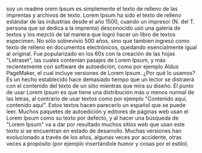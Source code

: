 soy un  readme orem Ipsum es simplemente el texto de relleno de las imprentas y archivos de texto. Lorem Ipsum ha sido el texto de
relleno estándar de las industrias desde el año 1500, cuando un impresor (N. del T. persona que se dedica a la imprenta) desconocido
usó una galería de textos y los mezcló de tal manera que logró hacer un libro de textos especimen. No sólo sobrevivió 500 años, sino
que tambien ingresó como texto de relleno en documentos electrónicos, quedando esencialmente igual al original. Fue popularizado en los
60s con la creación de las hojas "Letraset", las cuales contenian pasajes de Lorem Ipsum, y más recientemente con software de
autoedición, como por ejemplo Aldus PageMaker, el cual incluye versiones de Lorem Ipsum.
¿Por qué lo usamos?
Es un hecho establecido hace demasiado tiempo que un lector se distraerá con el contenido del texto de un sitio mientras que mira su
diseño. El punto de usar Lorem Ipsum es que tiene una distribución más o menos normal de las letras, al contrario de usar textos como
por ejemplo "Contenido aquí, contenido aquí". Estos textos hacen parecerlo un español que se puede leer. Muchos paquetes de autoedición
y editores de páginas web usan el Lorem Ipsum como su texto por defecto, y al hacer una búsqueda de "Lorem Ipsum" va a dar por
resultado muchos sitios web que usan este texto si se encuentran en estado de desarrollo. Muchas versiones han evolucionado a través de
los años, algunas veces por accidente, otras veces a propósito (por ejemplo insertándole humor y cosas por el estilo).